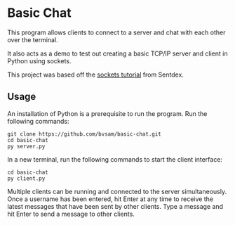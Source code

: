# Basic Chat

This program allows clients to connect to a server and chat with each other over the terminal.

It also acts as a demo to test out creating a basic TCP/IP server and client in Python using sockets.

This project was based off the [sockets tutorial](https://www.youtube.com/watch?v=Lbfe3-v7yE0&list=PLQVvvaa0QuDdzLB_0JSTTcl8E8jsJLhR5) from Sentdex.

## Usage

An installation of Python is a prerequisite to run the program. Run the following commands:

```
git clone https://github.com/bvsam/basic-chat.git
cd basic-chat
py server.py
```

In a new terminal, run the following commands to start the client interface:

```
cd basic-chat
py client.py
```

Multiple clients can be running and connected to the server simultaneously. Once a username has been entered, hit Enter at any time to receive the latest messages that have been sent by other clients. Type a message and hit Enter to send a message to other clients.
